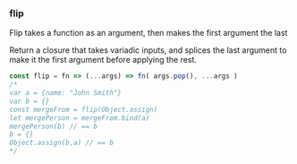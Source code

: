 ### flip

Flip takes a function as an argument, then makes the first argument the last

Return a closure that takes variadic inputs, and splices the last argument to make it the first argument before applying the rest.

```js
const flip = fn => (...args) => fn( args.pop(), ...args )
/*
var a = {name: "John Smith"}
var b = {}
const mergeFrom = flip(Object.assign)
let mergePerson = mergeFrom.bind(a)
mergePerson(b) // == b
b = {}
Object.assign(b,a) // == b
*/
```
